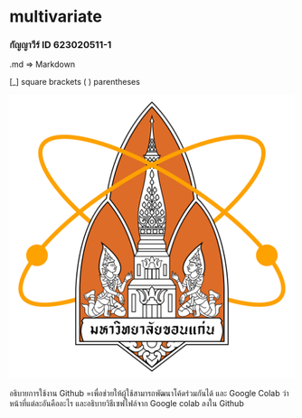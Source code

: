 # multivariate

### กัญญาวีร์ ID 623020511-1

 .md => Markdown
 
 [_] square brackets
 ( ) parentheses
 
 ![Science_KKU](Science_KKU.png)
 
 
 อธิบายการใช้งาน Github =เพื่อช่วยให้ผู้ใช้สามารถพัฒนาโค้ดร่วมกันได้
 และ Google Colab ว่าหน้าที่แต่ละอันคืออะไร และอธิบายวิธีเซฟไฟล์จาก Google colab ลงใน Github

